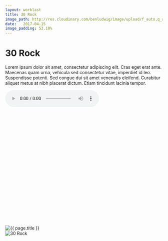```yaml
---
layout: worklast
title: 30 Rock
image_path: http://res.cloudinary.com/benludwig/image/upload/f_auto,q_auto/v1500156555/30rock-1_fhurbc.jpg
date:   2017-04-15
image_padding: 53.10%
---
```

<div class="grid-container">
<div class="grid">
<div class="grid-sizer"></div>
<div class="grid-item">
  <div class="copy-block revealblock">
    <h1>30 Rock</h1>
    <p>Lorem ipsum dolor sit amet, consectetur adipiscing elit. Cras eget erat ante. Maecenas quam urna, vehicula sed consectetur vitae, imperdiet id leo. Suspendisse potenti. Sed congue dui sit amet venenatis eleifend. Curabitur aliquet metus at nibh placerat dictum. Etiam tincidunt lacinia tempor.</p>
    <audio controls>
    <source src="http://res.cloudinary.com/benludwig/video/upload/v1500156641/varitalk-30rock_ybgoko.mp3" class="revealblock" type="audio/mpeg">
    </audio>
  </div>
</div>


<div class="grid-item">
<div class="imgblock revealblock" style="padding-top: 75%">
  <img src="http://res.cloudinary.com/benludwig/image/upload/f_auto,q_auto/v1500156555/30rock-1_fhurbc.jpg" alt="{{ page.title }}">
</div>
</div>



<div class="grid-item">
<img src="http://res.cloudinary.com/benludwig/image/upload/f_auto,q_auto/v1500156555/30rock-1_fhurbc.jpg" class="revealblock" alt="30 Rock">
</div>




</div>
</div>
